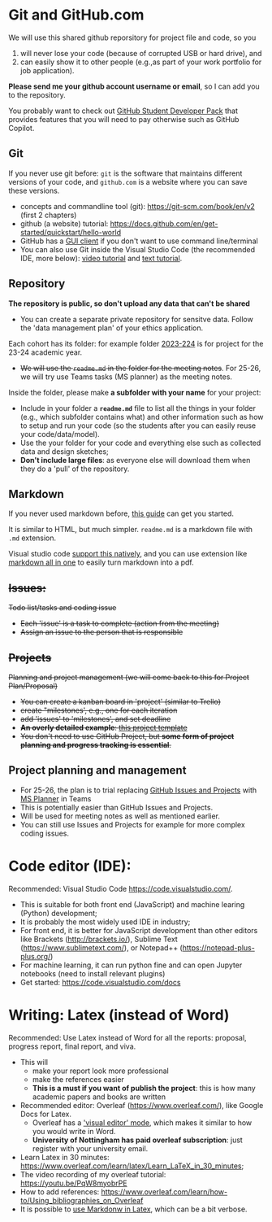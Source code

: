 # Git and GitHub.com
We will use this shared github reporsitory for project file and code, so you 
1. will never lose your code (because of corrupted USB or hard drive), and
2. can easily show it to other people (e.g.,as part of your work portfolio for job application).

**Please send me your github account username or email**, so I can add you to the repository.

You probably want to check out [GitHub Student Developer Pack](https://education.github.com/pack) that provides features that you will need to pay otherwise such as GitHub Copilot.

## Git
If you never use git before: `git` is the software that maintains different versions of your code, and `github.com` is a website where you can save these versions.
- concepts and commandline tool (git): https://git-scm.com/book/en/v2 (first 2 chapters)
- github (a website) tutorial: https://docs.github.com/en/get-started/quickstart/hello-world
- GitHub has a [GUI client](https://desktop.github.com/) if you don't want to use command line/terminal
- You can also use Git inside the Visual Studio Code (the recommended IDE, more below): [video tutorial](https://www.youtube.com/watch?v=i_23KUAEtUM) and [text tutorial](https://code.visualstudio.com/docs/sourcecontrol/intro-to-git).

## Repository
**The repository is public, so don't upload any data that can't be shared**
  - You can create a separate private repository for sensitve data. Follow the 'data management plan' of your ethics application.

Each cohort has its folder: for example folder [2023-224](/2023-2024) is for project for the 23-24 academic year.
- ~~We will use the `readme.md` in the folder for the meeting notes~~. For 25-26, we will try use Teams tasks (MS planner) as the meeting notes.

Inside the folder, please make **a subfolder with your name** for your project:
- Include in your folder a **`readme.md`** file to list all the things in your folder (e.g., which subfolder contains what) and other information such as how to setup and run your code (so the students after you can easily reuse your code/data/model).
- Use the your folder for your code and everything else such as collected data and design sketches;
- **Don't include large files**: as everyone else will download them when they do a 'pull' of the repository.

## Markdown
If you never used markdown before, [this guide](https://docs.github.com/en/get-started/writing-on-github/getting-started-with-writing-and-formatting-on-github/basic-writing-and-formatting-syntax) can get you started. 

It is similar to HTML, but much simpler. `readme.md` is a markdown file with `.md` extension.

Visual studio code [support this natively](https://code.visualstudio.com/docs/languages/markdown), and you can use extension like [markdown all in one](https://marketplace.visualstudio.com/items?itemName=yzhang.markdown-all-in-one) to easily turn markdown into a pdf.

## ~~Issues:~~
~~Todo list/tasks and coding issue~~
- ~~Each 'issue' is a task to complete (action from the meeting)~~
- ~~Assign an issue to the person that is responsible~~

## ~~Projects~~
~~Planning and project management (we will come back to this for Project Plan/Proposal)~~
- ~~You can create a kanban board in 'project' (similar to Trello)~~
- ~~create "milestones', e.g., one for each iteration~~
- ~~add 'issues' to 'milestones', and set deadline~~
- ~~**An overly detailed example**: [this project template](https://github.com/users/kaidatavis/projects/2)~~
- ~~You don't need to use GitHub Project, but **some form of project planning and progress tracking is essential**.~~

## Project planning and management
- For 25-26, the plan is to trial replacing [GitHub Issues and Projects](https://github.com/features/issues) with [MS Planner](https://planner.cloud.microsoft) in Teams
- This is potentially easier than GitHub Issues and Projects.
- Will be used for meeting notes as well as mentioned earlier.
- You can still use Issues and Projects for example for more complex coding issues.

# Code editor (IDE): 
Recommended: Visual Studio Code https://code.visualstudio.com/. 
- This is suitable for both front end (JavaScript) and machine learing (Python) development;
- It is probably the most widely used IDE in industry;
- For front end, it is better for JavaScript development than other editors like Brackets (http://brackets.io/), Sublime Text (https://www.sublimetext.com/), or Notepad++ (https://notepad-plus-plus.org/)
- For machine learning, it can run python fine and can open Jupyter notebooks (need to install relevant plugins)
- Get started: https://code.visualstudio.com/docs

# Writing: Latex (instead of Word)
Recommended: Use Latex instead of Word for all the reports: proposal, progress report, final report, and viva.
- This will 
  - make your report look more professional
  - make the references easier
  - **This is a must if you want of publish the project**: this is how many academic papers and books are written
- Recommended editor: Overleaf (https://www.overleaf.com/), like Google Docs for Latex.
  - Overleaf has a ['visual editor' mode](https://www.overleaf.com/learn/how-to/How_do_I_use_Overleaf%3F), which makes it similar to how you would write in Word.
  - **University of Nottingham has paid overleaf subscription**: just register with your university email.
- Learn Latex in 30 minutes: https://www.overleaf.com/learn/latex/Learn_LaTeX_in_30_minutes;
- The video recording of my overleaf tutorial: https://youtu.be/PqW8myobrPE
- How to add references: https://www.overleaf.com/learn/how-to/Using_bibliographies_on_Overleaf
- It is possible to [use Markdonw in Latex](https://www.overleaf.com/learn/how-to/Writing_Markdown_in_LaTeX_Documents), which can be a bit verbose.
